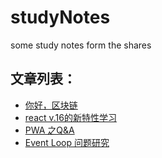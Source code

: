 # studyNotes
some study notes form the shares

文章列表：
---
* [你好，区块链](https://github.com/kaisa911/studyNotes/issues/1)
* [react v.16的新特性学习](https://github.com/kaisa911/studyNotes/issues/2)
* [PWA 之Q&A](https://github.com/kaisa911/studyNotes/issues/3)
* [Event Loop 问题研究](https://github.com/kaisa911/studyNotes/issues/5)
